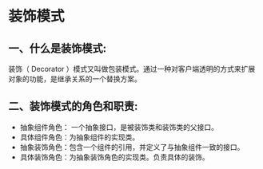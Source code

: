 # 装饰模式

## 一、什么是装饰模式:
装饰（ Decorator ）模式又叫做包装模式。通过一种对客户端透明的方式来扩展对象的功能，是继承关系的一个替换方案。

## 二、装饰模式的角色和职责:
* 抽象组件角色： 一个抽象接口，是被装饰类和装饰类的父接口。
* 具体组件角色：为抽象组件的实现类。
* 抽象装饰角色：包含一个组件的引用，并定义了与抽象组件一致的接口。
* 具体装饰角色：为抽象装饰角色的实现类。负责具体的装饰。